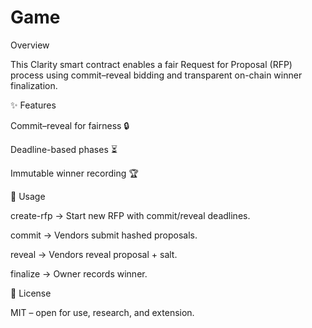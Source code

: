# Game
Overview

This Clarity smart contract enables a fair Request for Proposal (RFP) process using commit–reveal bidding and transparent on-chain winner finalization.

✨ Features

Commit–reveal for fairness 🔒

Deadline-based phases ⏳

Immutable winner recording 🏆

🚀 Usage

create-rfp → Start new RFP with commit/reveal deadlines.

commit → Vendors submit hashed proposals.

reveal → Vendors reveal proposal + salt.

finalize → Owner records winner.

📜 License

MIT – open for use, research, and extension.
